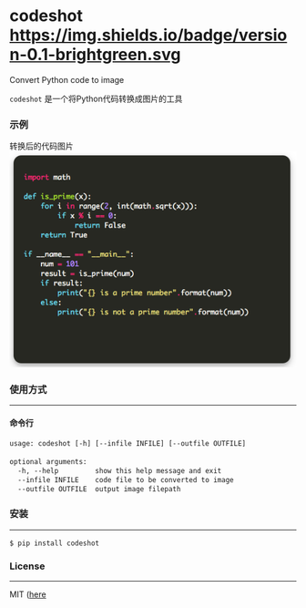 # codeshot https://img.shields.io/badge/version-0.1-brightgreen.svg

Convert Python code to image


`codeshot` 是一个将Python代码转换成图片的工具


### 示例

转换后的代码图片
![](https://raw.githubusercontent.com/pythonml/codeshot/master/codeshot/code.png)

### 使用方式
---

#### 命令行
```
usage: codeshot [-h] [--infile INFILE] [--outfile OUTFILE]

optional arguments:
  -h, --help         show this help message and exit
  --infile INFILE    code file to be converted to image
  --outfile OUTFILE  output image filepath
```


### 安装
---

```
$ pip install codeshot
```


### License
---

MIT ([here](https://github.com/pythonml/codeshot/blob/master/LICENSE)


[version-badge]:   https://img.shields.io/badge/version-0.1-brightgreen.svg
[version-link]:    https://pypi.python.org/pypi/codeshot/
[license-badge]:   https://img.shields.io/github/license/pythonml/codeshot.svg
